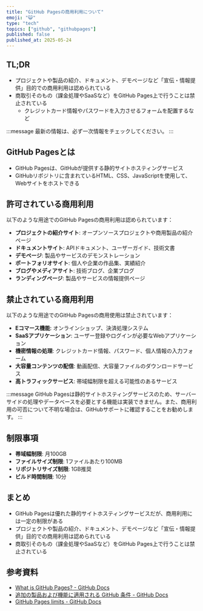```yaml
---
title: "GitHub Pagesの商用利用について"
emoji: "😺"
type: "tech"
topics: ["github", "githubpages"]
published: false
published_at: 2025-05-24
---
```


## TL;DR

- プロジェクトや製品の紹介、ドキュメント、デモページなど「宣伝・情報提供」目的での商用利用は認められている
- 商取引そのもの（課金処理やSaaSなど）をGitHub Pages上で行うことは禁止されている
  - クレジットカード情報やパスワードを入力させるフォームを配置するなど

:::message
最新の情報は、必ず一次情報をチェックしてください。
:::

## GitHub Pagesとは

- GitHub Pagesは、GitHubが提供する静的サイトホスティングサービス
- GitHubリポジトリに含まれているHTML、CSS、JavaScriptを使用して、Webサイトをホストできる

## 許可されている商用利用

以下のような用途でのGitHub Pagesの商用利用は認められています：

- **プロジェクトの紹介サイト**: オープンソースプロジェクトや商用製品の紹介ページ
- **ドキュメントサイト**: APIドキュメント、ユーザーガイド、技術文書
- **デモページ**: 製品やサービスのデモンストレーション
- **ポートフォリオサイト**: 個人や企業の作品集、実績紹介
- **ブログやメディアサイト**: 技術ブログ、企業ブログ
- **ランディングページ**: 製品やサービスの情報提供ページ

## 禁止されている商用利用

以下のような用途でのGitHub Pagesの商用使用は禁止されています：

- **Eコマース機能**: オンラインショップ、決済処理システム
- **SaaSアプリケーション**: ユーザー登録やログインが必要なWebアプリケーション
- **機密情報の処理**: クレジットカード情報、パスワード、個人情報の入力フォーム
- **大容量コンテンツの配信**: 動画配信、大容量ファイルのダウンロードサービス
- **高トラフィックサービス**: 帯域幅制限を超える可能性のあるサービス

:::message
GitHub Pagesは静的サイトホスティングサービスのため、サーバーサイドの処理やデータベースを必要とする機能は実装できません。また、商用利用の可否について不明な場合は、GitHubサポートに確認することをお勧めします。
:::

## 制限事項

- **帯域幅制限**: 月100GB
- **ファイルサイズ制限**: 1ファイルあたり100MB
- **リポジトリサイズ制限**: 1GB推奨
- **ビルド時間制限**: 10分

## まとめ

- GitHub Pagesは優れた静的サイトホスティングサービスだが、商用利用には一定の制限がある
- プロジェクトや製品の紹介、ドキュメント、デモページなど「宣伝・情報提供」目的での商用利用は認められている
- 商取引そのもの（課金処理やSaaSなど）をGitHub Pages上で行うことは禁止されている

## 参考資料

- [What is GitHub Pages? - GitHub Docs](https://docs.github.com/ja/pages/getting-started-with-github-pages/about-github-pages)
- [追加の製品および機能に適用される GitHub 条件 - GitHub Docs](https://docs.github.com/ja/site-policy/github-terms/github-terms-for-additional-products-and-features#pages)
- [GitHub Pages limits - GitHub Docs](https://docs.github.com/ja/pages/getting-started-with-github-pages/github-pages-limits)
